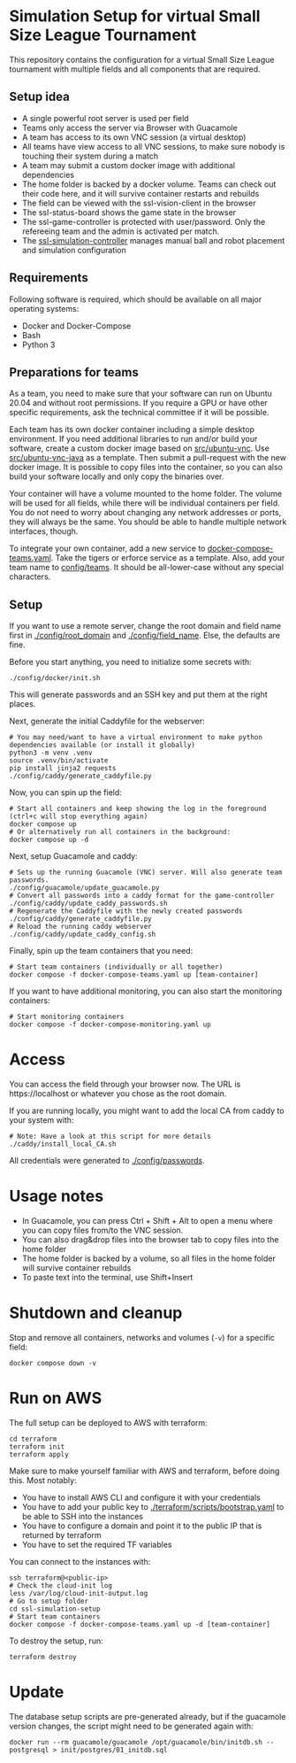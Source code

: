 # Simulation Setup for virtual Small Size League Tournament

This repository contains the configuration for a virtual Small Size League tournament
with multiple fields and all components that are required.

## Setup idea
 * A single powerful root server is used per field
 * Teams only access the server via Browser with Guacamole
 * A team has access to its own VNC session (a virtual desktop)
 * All teams have view access to all VNC sessions, to make sure nobody is touching their system during a match
 * A team may submit a custom docker image with additional dependencies
 * The home folder is backed by a docker volume. Teams can check out their code here, and it will survive container restarts and rebuilds
 * The field can be viewed with the ssl-vision-client in the browser
 * The ssl-status-board shows the game state in the browser
 * The ssl-game-controller is protected with user/password. Only the refereeing team and the admin is activated per match.
 * The [ssl-simulation-controller](https://github.com/RoboCup-SSL/ssl-simulation-controller) manages manual ball and robot placement and simulation configuration

## Requirements

Following software is required, which should be available on all major operating systems:

* Docker and Docker-Compose
* Bash
* Python 3

## Preparations for teams

As a team, you need to make sure that your software can run on Ubuntu 20.04 and without root permissions.
If you require a GPU or have other specific requirements, ask the technical committee if it will be possible.

Each team has its own docker container including a simple desktop environment.
If you need additional libraries to run and/or build your software, create a custom docker image based on [src/ubuntu-vnc](src/ubuntu-vnc). Use [src/ubuntu-vnc-java](src/ubuntu-vnc-java) as a template. Then submit a pull-request with the new docker image.
It is possible to copy files into the container, so you can also build your software locally and only copy the binaries over.

Your container will have a volume mounted to the home folder. The volume will be used for all fields, while there will be individual containers per field. You do not need to worry about changing any network addresses or ports, they will always be the same.
You should be able to handle multiple network interfaces, though.

To integrate your own container, add a new service to [docker-compose-teams.yaml](docker-compose-teams.yaml). Take the tigers or erforce service as a template.
Also, add your team name to [config/teams](./config/teams). It should be all-lower-case without any special characters.


## Setup

If you want to use a remote server, change the root domain and field name first in [./config/root_domain](./config/root_domain) and [./config/field_name](./config/field_name). Else, the defaults are fine.

Before you start anything, you need to initialize some secrets with:
```shell
./config/docker/init.sh
```
This will generate passwords and an SSH key and put them at the right places.

Next, generate the initial Caddyfile for the webserver:
```shell
# You may need/want to have a virtual environment to make python dependencies available (or install it globally)
python3 -m venv .venv
source .venv/bin/activate
pip install jinja2 requests
./config/caddy/generate_caddyfile.py
```

Now, you can spin up the field:
```shell
# Start all containers and keep showing the log in the foreground (ctrl+c will stop everything again)
docker compose up
# Or alternatively run all containers in the background:
docker compose up -d
```

Next, setup Guacamole and caddy:
```shell
# Sets up the running Guacamole (VNC) server. Will also generate team passwords.
./config/guacamole/update_guacamole.py
# Convert all passwords into a caddy format for the game-controller
./config/caddy/update_caddy_passwords.sh
# Regenerate the Caddyfile with the newly created passwords
./config/caddy/generate_caddyfile.py
# Reload the running caddy webserver
./config/caddy/update_caddy_config.sh
```

Finally, spin up the team containers that you need:
```shell
# Start team containers (individually or all together)
docker compose -f docker-compose-teams.yaml up [team-container]
```

If you want to have additional monitoring, you can also start the monitoring containers:
```shell
# Start monitoring containers
docker compose -f docker-compose-monitoring.yaml up
```

# Access

You can access the field through your browser now.
The URL is https://localhost or whatever you chose as the root domain.

If you are running locally, you might want to add the local CA from caddy to your system with:
```shell
# Note: Have a look at this script for more details
./caddy/install_local_CA.sh
```

All credentials were generated to [./config/passwords](./config/passwords).


# Usage notes

- In Guacamole, you can press Ctrl + Shift + Alt to open a menu where you can copy files from/to the VNC session.
- You can also drag&drop files into the browser tab to copy files into the home folder
- The home folder is backed by a volume, so all files in the home folder will survive container rebuilds
- To paste text into the terminal, use Shift+Insert


# Shutdown and cleanup

Stop and remove all containers, networks and volumes (`-v`) for a specific field:
```shell
docker compose down -v
```


# Run on AWS
The full setup can be deployed to AWS with terraform:
```shell
cd terraform
terraform init
terraform apply
```
Make sure to make yourself familiar with AWS and terraform, before doing this. Most notably:
- You have to install AWS CLI and configure it with your credentials
- You have to add your public key to [./terraform/scripts/bootstrap.yaml](./terraform/scripts/bootstrap.yaml) to be able to SSH into the instances
- You have to configure a domain and point it to the public IP that is returned by terraform
- You have to set the required TF variables

You can connect to the instances with:
```shell
ssh terraform@<public-ip>
# Check the cloud-init log
less /var/log/cloud-init-output.log
# Go to setup folder
cd ssl-simulation-setup
# Start team containers
docker compose -f docker-compose-teams.yaml up -d [team-container]
```

To destroy the setup, run:
```shell
terraform destroy
```

# Update

The database setup scripts are pre-generated already, but if
the guacamole version changes, the script might need to be generated again with:

```shell
docker run --rm guacamole/guacamole /opt/guacamole/bin/initdb.sh --postgresql > init/postgres/01_initdb.sql
```
